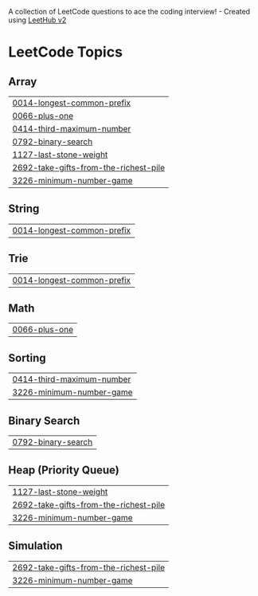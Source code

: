A collection of LeetCode questions to ace the coding interview! - Created using [LeetHub v2](https://github.com/arunbhardwaj/LeetHub-2.0)
<!---LeetCode Topics Start-->
# LeetCode Topics
## Array
|  |
| ------- |
| [0014-longest-common-prefix](https://github.com/Antony-org/LeetCode/tree/master/0014-longest-common-prefix) |
| [0066-plus-one](https://github.com/Antony-org/LeetCode/tree/master/0066-plus-one) |
| [0414-third-maximum-number](https://github.com/Antony-org/LeetCode/tree/master/0414-third-maximum-number) |
| [0792-binary-search](https://github.com/Antony-org/LeetCode/tree/master/0792-binary-search) |
| [1127-last-stone-weight](https://github.com/Antony-org/LeetCode/tree/master/1127-last-stone-weight) |
| [2692-take-gifts-from-the-richest-pile](https://github.com/Antony-org/LeetCode/tree/master/2692-take-gifts-from-the-richest-pile) |
| [3226-minimum-number-game](https://github.com/Antony-org/LeetCode/tree/master/3226-minimum-number-game) |
## String
|  |
| ------- |
| [0014-longest-common-prefix](https://github.com/Antony-org/LeetCode/tree/master/0014-longest-common-prefix) |
## Trie
|  |
| ------- |
| [0014-longest-common-prefix](https://github.com/Antony-org/LeetCode/tree/master/0014-longest-common-prefix) |
## Math
|  |
| ------- |
| [0066-plus-one](https://github.com/Antony-org/LeetCode/tree/master/0066-plus-one) |
## Sorting
|  |
| ------- |
| [0414-third-maximum-number](https://github.com/Antony-org/LeetCode/tree/master/0414-third-maximum-number) |
| [3226-minimum-number-game](https://github.com/Antony-org/LeetCode/tree/master/3226-minimum-number-game) |
## Binary Search
|  |
| ------- |
| [0792-binary-search](https://github.com/Antony-org/LeetCode/tree/master/0792-binary-search) |
## Heap (Priority Queue)
|  |
| ------- |
| [1127-last-stone-weight](https://github.com/Antony-org/LeetCode/tree/master/1127-last-stone-weight) |
| [2692-take-gifts-from-the-richest-pile](https://github.com/Antony-org/LeetCode/tree/master/2692-take-gifts-from-the-richest-pile) |
| [3226-minimum-number-game](https://github.com/Antony-org/LeetCode/tree/master/3226-minimum-number-game) |
## Simulation
|  |
| ------- |
| [2692-take-gifts-from-the-richest-pile](https://github.com/Antony-org/LeetCode/tree/master/2692-take-gifts-from-the-richest-pile) |
| [3226-minimum-number-game](https://github.com/Antony-org/LeetCode/tree/master/3226-minimum-number-game) |
<!---LeetCode Topics End-->